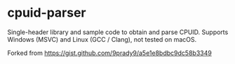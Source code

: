 # cpuid-parser
Single-header library and sample code to obtain and parse CPUID. Supports Windows (MSVC) and Linux (GCC / Clang), not tested on macOS.

Forked from https://gist.github.com/9prady9/a5e1e8bdbc9dc58b3349
